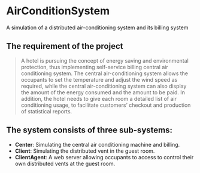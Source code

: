 # AirConditionSystem
A simulation of a distributed air-conditioning system and its billing system

## The requirement of the project

> A hotel is pursuing the concept of energy saving and environmental protection, thus implementing self-service billing central air conditioning system. The central air-conditioning system allows the occupants to set the temperature and adjust the wind speed as required, while the central air-conditioning system can also display the amount of the energy consumed and the amount to be paid. In addition, the hotel needs to give each room a detailed list of air conditioning usage, to facilitate customers’ checkout and production of statistical reports.

## The system consists of three sub-systems:

* **Center**: Simulating the central air conditioning machine and billing.
* **Client**: Simulating the distributed vent in the guest room.
* **ClientAgent**: A web server allowing occupants to access to control their own distributed vents at the guest room.
